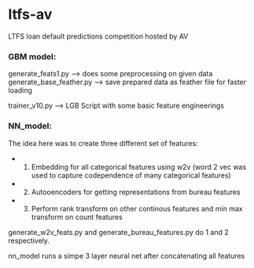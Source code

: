 # ltfs-av
LTFS loan default predictions competition hosted by AV

### GBM model:
generate_feats1.py --> does some preprocessing on given data
generate_base_feather.py --> save prepared data as feather file for faster loading

trainer_v10.py --> LGB Script with some basic feature engineerings

### NN_model:
The idea here was to create three different set of features:
* 1. Embedding for all categorical features using w2v (word 2 vec was used to capture codependence of many categorical features)
* 2. Autooencoders for getting representations from bureau features
* 3. Perform rank transform on other continous features and min max transform on count features

generate_w2v_feats.py and generate_bureau_features.py do 1 and 2 respectively.

nn_model runs a simpe 3 layer neural net after concatenating all features


